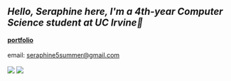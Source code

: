 ## *Hello, Seraphine here, I'm a 4th-year Computer Science student at UC Irvine👋*
  
[**portfolio**](https://serisummer.github.io/) <br></br>
email: seraphine5summer@gmail.com <br></br>
<a href="https://www.linkedin.com/in/seraphinewu/"><img src="https://img.shields.io/badge/LinkedIn-0077B5?style=for-the-badge&logo=linkedin&logoColor=white"/></a>
<a href="https://github.com/serisummer?tab=repositories"><img src="https://img.shields.io/badge/GitHub-100000?style=for-the-badge&logo=github&logoColor=white"/></a>
